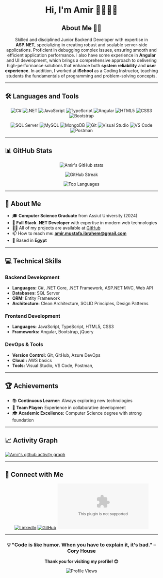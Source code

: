 
<h1 align="center">Hi, I'm Amir 🙋‍♂️👨‍💻</h1>

<h2 align="center">About Me 😶‍🌫️</h2>

<p align="center">
Skilled and disciplined Junior Backend Developer with expertise in <b>ASP.NET</b>, specializing in creating robust and scalable server-side applications. Proficient in debugging complex issues, ensuring smooth and efficient application performance. I also have some experience in <b>Angular</b> and UI development, which brings a comprehensive approach to delivering high-performance solutions that enhance both <b>system reliability</b> and <b>user experience</b>. In addition, I worked at <b>iSchool</b> as a Coding Instructor, teaching students the fundamentals of programming and problem-solving concepts.
</p>

---

## 🛠️ Languages and Tools

<div align="center">

![C#](https://img.shields.io/badge/C%23-239120?style=for-the-badge&logo=c-sharp&logoColor=white)
![.NET](https://img.shields.io/badge/.NET-5C2D91?style=for-the-badge&logo=.net&logoColor=white)
![JavaScript](https://img.shields.io/badge/JavaScript-F7DF1E?style=for-the-badge&logo=javascript&logoColor=black)
![TypeScript](https://img.shields.io/badge/TypeScript-007ACC?style=for-the-badge&logo=typescript&logoColor=white)
![Angular](https://img.shields.io/badge/Angular-DD0031?style=for-the-badge&logo=angular&logoColor=white)
![HTML5](https://img.shields.io/badge/HTML5-E34F26?style=for-the-badge&logo=html5&logoColor=white)
![CSS3](https://img.shields.io/badge/CSS3-1572B6?style=for-the-badge&logo=css3&logoColor=white)
![Bootstrap](https://img.shields.io/badge/Bootstrap-563D7C?style=for-the-badge&logo=bootstrap&logoColor=white)

![SQL Server](https://img.shields.io/badge/Microsoft%20SQL%20Server-CC2927?style=for-the-badge&logo=microsoft%20sql%20server&logoColor=white)
![MySQL](https://img.shields.io/badge/MySQL-00000F?style=for-the-badge&logo=mysql&logoColor=white)
![MongoDB](https://img.shields.io/badge/MongoDB-4EA94B?style=for-the-badge&logo=mongodb&logoColor=white)
![Git](https://img.shields.io/badge/Git-F05032?style=for-the-badge&logo=git&logoColor=white)
![Visual Studio](https://img.shields.io/badge/Visual%20Studio-5C2D91.svg?style=for-the-badge&logo=visual-studio&logoColor=white)
![VS Code](https://img.shields.io/badge/Visual_Studio_Code-0078D4?style=for-the-badge&logo=visual%20studio%20code&logoColor=white)
![Postman](https://img.shields.io/badge/Postman-FF6C37?style=for-the-badge&logo=postman&logoColor=white)

</div>

---

## 📊 GitHub Stats

<div align="center">

![Amir's GitHub stats](https://github-readme-stats.vercel.app/api?username=AmirMostafa99&show_icons=true&theme=radical&hide_border=true&include_all_commits=true&count_private=true)

![GitHub Streak](https://github-readme-streak-stats.herokuapp.com/?user=AmirMostafa99&theme=radical&hide_border=true)

![Top Languages](https://github-readme-stats.vercel.app/api/top-langs/?username=AmirMostafa99&layout=compact&theme=radical&hide_border=true)

</div>

---

## 🚀 About Me

- 🎓 **Computer Science Graduate** from Assiut University (2024)
- 💼 **Full Stack .NET Developer** with expertise in modern web technologies
- 👨‍💻 All of my projects are available at [GitHub](https://github.com/AmirMostafa99)
- 📫 How to reach me: **amir.mustafa.ibrahem@gmail.com**
- 📍 Based in **Egypt**

---

## 💻 Technical Skills

### Backend Development
- **Languages:** C#, .NET Core, .NET Framework, ASP.NET MVC, Web API
- **Databases:** SQL Server
- **ORM:** Entity Framework
- **Architecture:** Clean Architecture, SOLID Principles, Design Patterns

### Frontend Development
- **Languages:** JavaScript, TypeScript, HTML5, CSS3
- **Frameworks:** Angular, Bootstrap, jQuery

### DevOps & Tools
- **Version Control:** Git, GitHub, Azure DevOps
- **Cloud :** AWS basics
- **Tools:** Visual Studio, VS Code, Postman, 

---

## 🏆 Achievements

- 📚 **Continuous Learner:** Always exploring new technologies
- 🤝 **Team Player:** Experience in collaborative development
- 🎓 **Academic Excellence:** Computer Science degree with strong foundation

---

## 📈 Activity Graph

[![Amir's github activity graph](https://github-readme-activity-graph.vercel.app/graph?username=AmirMostafa99&theme=react-dark&hide_border=true)](https://github.com/AmirMustafa)

---

## 🤝 Connect with Me

<div align="center">

[![LinkedIn](https://www.linkedin.com/in/amir-mustafa-ibrahim/)](https://linkedin.com/in/amir-mustafa)
[![GitHub](https://github.com/AmirMostafa99)](https://github.com/AmirMustafa)
[![Email](mailto:amir.mustafa.ibrahem@gmail.com)](mailto:amir.mustafa.ibrahem@gmail.com)

</div>

---

<div align="center">

### 💡 "Code is like humor. When you have to explain it, it's bad." – Cory House

**Thank you for visiting my profile! 😊**

![Profile Views](https://komarev.com/ghpvc/?username=AmirMostafa99&color=brightgreen&style=flat-square)

</div>
